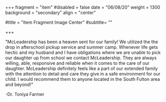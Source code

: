 +++
fragment = "item"
#disabled = false
date = "06/08/20"
weight = 1300
background = "secondary"
align = "center"

#title = "Item Fragment Image Center"
#subtitle= ""

+++

"McLeadership has been a heaven sent for our family! We utilized the the drop in afterschool pickup service and summer camp. Whenever life gets hectic and my husband and I have obligations where we are unable to pick our daughter up from school we contact McLeadership. They are always willing, able, responsive and reliable when it comes to the care of our daughter. McLeadership definitely feels like a part of our extended family with the attention to detail and care they give in a safe environment for our child. I would recommend them to anyone located in the South Fulton area and beyond!"

-Dr. Toniya Farmer

